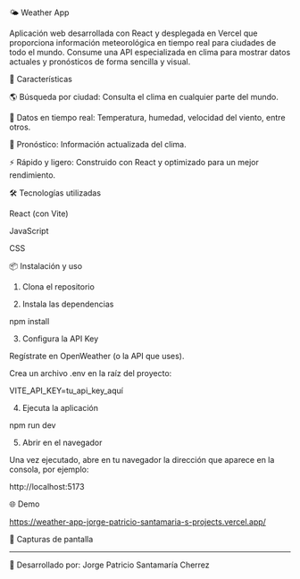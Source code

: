 🌤 Weather App

Aplicación web desarrollada con React y desplegada en Vercel que proporciona información meteorológica en tiempo real para ciudades de todo el mundo.
Consume una API especializada en clima para mostrar datos actuales y pronósticos de forma sencilla y visual.

🚀 Características

🌎 Búsqueda por ciudad: Consulta el clima en cualquier parte del mundo.

📍 Datos en tiempo real: Temperatura, humedad, velocidad del viento, entre otros.

📅 Pronóstico: Información actualizada del clima.


⚡ Rápido y ligero: Construido con React y optimizado para un mejor rendimiento.


🛠️ Tecnologías utilizadas

React (con Vite)

JavaScript

CSS


📦 Instalación y uso

1. Clona el repositorio


2. Instala las dependencias

npm install


3. Configura la API Key

Regístrate en OpenWeather (o la API que uses).

Crea un archivo .env en la raíz del proyecto:

VITE_API_KEY=tu_api_key_aquí



4. Ejecuta la aplicación 

npm run dev


5. Abrir en el navegador

Una vez ejecutado, abre en tu navegador la dirección que aparece en la consola, por ejemplo:

http://localhost:5173




🌐 Demo

https://weather-app-jorge-patricio-santamaria-s-projects.vercel.app/

📸 Capturas de pantalla




---

📌 Desarrollado por: Jorge Patricio Santamaría Cherrez

